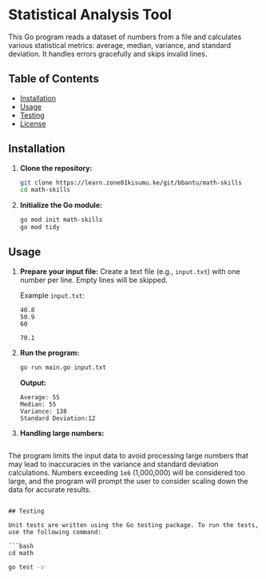 # Statistical Analysis Tool

This Go program reads a dataset of numbers from a file and calculates various statistical metrics: average, median, variance, and standard deviation. It handles errors gracefully and skips invalid lines.

## Table of Contents
- [Installation](#installation)
- [Usage](#usage)
- [Testing](#testing)
- [License](#license)

## Installation

1. **Clone the repository:**
    ```bash
    git clone https://learn.zone01kisumu.ke/git/bbantu/math-skills
    cd math-skills
    ```

2. **Initialize the Go module:**
    ```bash
    go mod init math-skills
    go mod tidy
    ```

## Usage

1. **Prepare your input file:**
   Create a text file (e.g., `input.txt`) with one number per line. Empty lines will be skipped.

    Example `input.txt`:
    ```
    40.8
    50.9
    60

    70.1
    ```

2. **Run the program:**
    ```bash
    go run main.go input.txt
    ```

    **Output:**
    ```
    Average: 55
    Median: 55
    Variance: 138
    Standard Deviation:12
    ```
 3. **Handling large numbers:**
    ```
   The program limits the input data to avoid processing large numbers that may lead to inaccuracies in the variance and standard deviation calculations. Numbers exceeding `1e6` (1,000,000) will be considered too large, and the program will prompt the user to consider scaling down the data for accurate results.
   ```

## Testing

Unit tests are written using the Go testing package. To run the tests, use the following command:

```bash
cd math
```
```bash
go test -v
```

